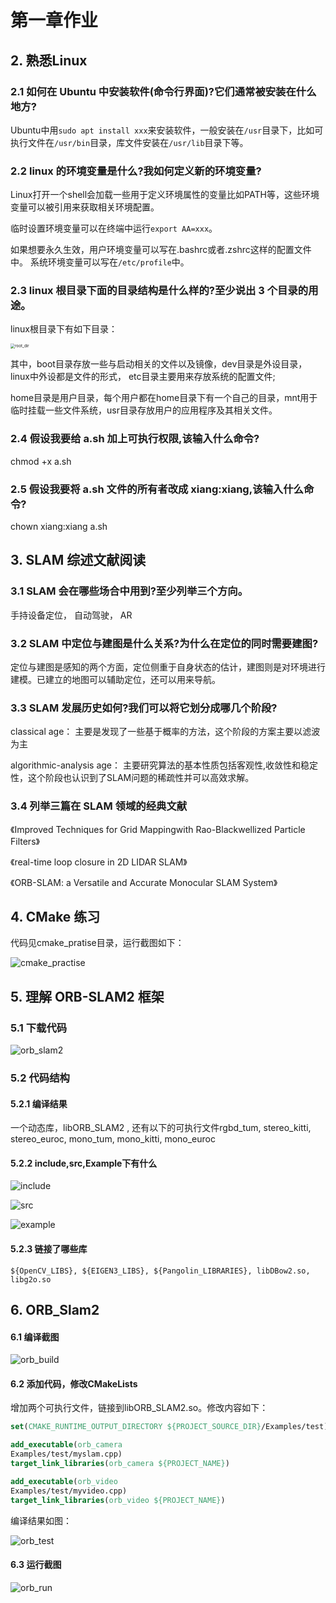 # 第一章作业

## 2. 熟悉Linux

### 2.1 如何在 Ubuntu 中安装软件(命令行界面)?它们通常被安装在什么地方?

Ubuntu中用`sudo apt install xxx`来安装软件，一般安装在`/usr`目录下，比如可执行文件在`/usr/bin`目录，库文件安装在`/usr/lib`目录下等。

### 2.2 linux 的环境变量是什么?我如何定义新的环境变量?

Linux打开一个shell会加载一些用于定义环境属性的变量比如PATH等，这些环境变量可以被引用来获取相关环境配置。

临时设置环境变量可以在终端中运行`export AA=xxx`。

如果想要永久生效，用户环境变量可以写在.bashrc或者.zshrc这样的配置文件中。 系统环境变量可以写在`/etc/profile`中。

### 2.3 linux 根目录下面的目录结构是什么样的?至少说出 3 个目录的用途。

linux根目录下有如下目录：

<img src="./images/root_dir.png" alt="root_dir" style="zoom:45%;" />

其中，boot目录存放一些与启动相关的文件以及镜像，dev目录是外设目录，linux中外设都是文件的形式， etc目录主要用来存放系统的配置文件;

home目录是用户目录，每个用户都在home目录下有一个自己的目录，mnt用于临时挂载一些文件系统，usr目录存放用户的应用程序及其相关文件。

### 2.4 假设我要给 a.sh 加上可执行权限,该输入什么命令?

chmod +x a.sh

### 2.5 假设我要将 a.sh 文件的所有者改成 xiang:xiang,该输入什么命令?

chown xiang:xiang a.sh

## 3. SLAM 综述文献阅读

### 3.1 SLAM 会在哪些场合中用到?至少列举三个方向。

手持设备定位， 自动驾驶， AR

### 3.2 SLAM 中定位与建图是什么关系?为什么在定位的同时需要建图?

定位与建图是感知的两个方面，定位侧重于自身状态的估计，建图则是对环境进行建模。已建立的地图可以辅助定位，还可以用来导航。

### 3.3 SLAM 发展历史如何?我们可以将它划分成哪几个阶段?

classical age： 主要是发现了一些基于概率的方法，这个阶段的方案主要以滤波为主

algorithmic-analysis age： 主要研究算法的基本性质包括客观性,收敛性和稳定性，这个阶段也认识到了SLAM问题的稀疏性并可以高效求解。

### 3.4 列举三篇在 SLAM 领域的经典文献

《Improved Techniques for Grid Mappingwith Rao-Blackwellized Particle Filters》

《real-time loop closure in 2D LIDAR SLAM》

《ORB-SLAM: a Versatile and Accurate Monocular SLAM System》

## 4. CMake 练习

代码见cmake_pratise目录，运行截图如下：

![cmake_practise](./images/cmake_practise.png)

## 5. 理解 ORB-SLAM2 框架

### 5.1 下载代码

![orb_slam2](/home/chenhao/Projects/vslam/homework/PA1/commit/images/orb.png)

### 5.2 代码结构

#### 5.2.1 编译结果

一个动态库，libORB_SLAM2 , 还有以下的可执行文件rgbd_tum, stereo_kitti, stereo_euroc, mono_tum, mono_kitti, mono_euroc

#### 5.2.2 include,src,Example下有什么

![include](/home/chenhao/Projects/vslam/homework/PA1/commit/images/include.png)

![src](/home/chenhao/Projects/vslam/homework/PA1/commit/images/src.png)

![example](/home/chenhao/Projects/vslam/homework/PA1/commit/images/example.png)

#### 5.2.3 链接了哪些库

`${OpenCV_LIBS}, ${EIGEN3_LIBS}, ${Pangolin_LIBRARIES}, libDBow2.so, libg2o.so`

## 6. ORB_Slam2

#### 6.1 编译截图

![orb_build](./images/orb_build.png)

#### 6.2 添加代码，修改CMakeLists

增加两个可执行文件，链接到libORB_SLAM2.so。修改内容如下：

```cmake
set(CMAKE_RUNTIME_OUTPUT_DIRECTORY ${PROJECT_SOURCE_DIR}/Examples/test)

add_executable(orb_camera
Examples/test/myslam.cpp)
target_link_libraries(orb_camera ${PROJECT_NAME})

add_executable(orb_video
Examples/test/myvideo.cpp)
target_link_libraries(orb_video ${PROJECT_NAME})
```

编译结果如图：

![orb_test](./images/orb_test.png)

#### 6.3 运行截图

![orb_run](./images/orb_run.png)

